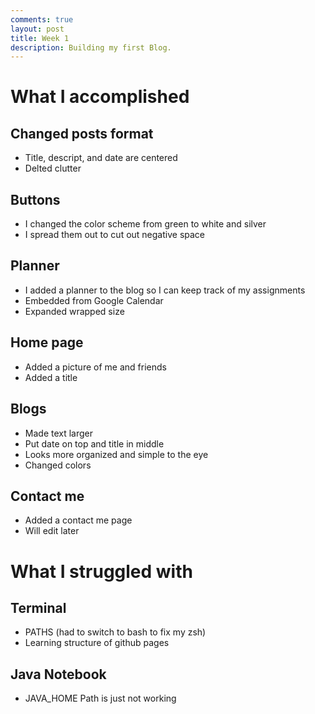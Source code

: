```yaml
---
comments: true
layout: post
title: Week 1
description: Building my first Blog. 
---
```


# What I accomplished

## Changed posts format
- Title, descript, and date are centered
- Delted clutter

## Buttons
- I changed the color scheme from green to white and silver
- I spread them out to cut out negative space

## Planner
- I added a planner to the blog so I can keep track of my assignments
- Embedded from Google Calendar
- Expanded wrapped size

## Home page
- Added a picture of me and friends
- Added a title

## Blogs
- Made text larger
- Put date on top and title in middle
- Looks more organized and simple to the eye
- Changed colors

## Contact me
- Added a contact me page
- Will edit later

# What I struggled with

## Terminal
- PATHS (had to switch to bash to fix my zsh)
- Learning structure of github pages

## Java Notebook
- JAVA_HOME Path is just not working

